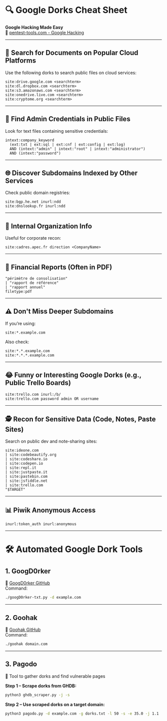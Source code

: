 
# 🔍 Google Dorks Cheat Sheet  
**Google Hacking Made Easy**  
📎 [pentest-tools.com - Google Hacking](https://pentest-tools.com/information-gathering/google-hacking#)

---

## 📁 Search for Documents on Popular Cloud Platforms

Use the following dorks to search public files on cloud services:

```
site:drive.google.com <searchterm>
site:dl.dropbox.com <searchterm>
site:s3.amazonaws.com <searchterm>
site:onedrive.live.com <searchterm>
site:cryptome.org <searchterm>
```

---

## 🔐 Find Admin Credentials in Public Files

Look for text files containing sensitive credentials:

```
intext:company_keyword 
  (ext:txt | ext:sql | ext:cnf | ext:config | ext:log) 
  AND (intext:"admin" | intext:"root" | intext:"administrator") 
  AND (intext:"password")
```

---

## 🌐 Discover Subdomains Indexed by Other Services

Check public domain registries:

```
site:bgp.he.net inurl:ndd
site:dnslookup.fr inurl:ndd
```

---

## 🏢 Internal Organization Info

Useful for corporate recon:

```
site:cadres.apec.fr direction <CompanyName>
```

---

## 💼 Financial Reports (Often in PDF)

```
"périmètre de consolisation" 
| "rapport de référence" 
| "rapport annuel" 
filetype:pdf
```

---

## ⚠️ Don't Miss Deeper Subdomains

If you’re using:

```
site:*.example.com
```

Also check:

```
site:*.*.example.com
site:*.*.*.example.com
```

---

## 😂 Funny or Interesting Google Dorks (e.g., Public Trello Boards)

```
site:trello.com inurl:/b/
site:trello.com password admin OR username
```

---

## 🕵️ Recon for Sensitive Data (Code, Notes, Paste Sites)

Search on public dev and note-sharing sites:

```
site:ideone.com 
| site:codebeautify.org 
| site:codeshare.io 
| site:codepen.io 
| site:repl.it 
| site:justpaste.it 
| site:pastebin.com 
| site:jsfiddle.net 
| site:trello.com 
"$TARGET"
```

---

## 📊 Piwik Anonymous Access

```
inurl:token_auth inurl:anonymous
```

---

# 🛠️ Automated Google Dork Tools

## 1. GoogD0rker  
🔗 [GoogD0rker GitHub](https://github.com/ZephrFish/GoogD0rker)  
Command:
```bash
./googD0rker-txt.py -d example.com
```

---

## 2. Goohak  
🔗 [Goohak GitHub](https://github.com/1N3/Goohak)  
Command:
```bash
./goohak domain.com
```

---

## 3. Pagodo  
🔗 Tool to gather dorks and find vulnerable pages

**Step 1 – Scrape dorks from GHDB:**
```bash
python3 ghdb_scraper.py -j -s
```

**Step 2 – Use scraped dorks on a target domain:**
```bash
python3 pagodo.py -d example.com -g dorks.txt -l 50 -s -e 35.0 -j 1.1
```
